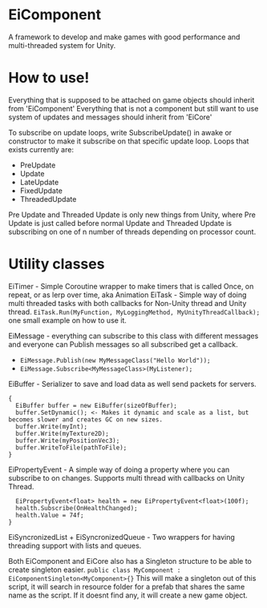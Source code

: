 # EiComponent
A framework to develop and make games with good performance and multi-threaded system for Unity.

# How to use!
Everything that is supposed to be attached on game objects should inherit from 'EiComponent'
Everything that is not a component but still want to use system of updates and messages should inherit from 'EiCore'

To subscribe on update loops, write SubscribeUpdate() in awake or constructor to make it subscribe on that specific update loop.
Loops that exists currently are:
* PreUpdate
* Update
* LateUpdate
* FixedUpdate
* ThreadedUpdate

Pre Update and Threaded Update is only new things from Unity, where Pre Update is just called before normal Update and Threaded Update is subscribing on one of n number of threads depending on processor count.


# Utility classes

EiTimer - Simple Coroutine wrapper to make timers that is called Once, on repeat, or as lerp over time, aka Animation
EiTask - Simple way of doing multi threaded tasks with both callbacks for Non-Unity thread and Unity thread. 
    ```EiTask.Run(MyFunction, MyLoggingMethod, MyUnityThreadCallback);``` one small example on how to use it.
    
EiMessage - everything can subscribe to this class with different messages and everyone can Publish messages so all subscribed get a callback. 
  * ```EiMessage.Publish(new MyMessageClass("Hello World"));``` 
  * ```EiMessage.Subscribe<MyMessageClass>(MyListener);```
  
EiBuffer - Serializer to save and load data as well send packets for servers.
```
{
  EiBuffer buffer = new EiBuffer(sizeOfBuffer);
  buffer.SetDynamic(); <- Makes it dynamic and scale as a list, but becomes slower and creates GC on new sizes.
  buffer.Write(myInt);
  buffer.Write(myTexture2D);
  buffer.Write(myPositionVec3);
  buffer.WriteToFile(pathToFile);
}
```

EiPropertyEvent<T> - A simple way of doing a property where you can subscribe to on changes. Supports multi thread with callbacks on Unity Thread. 
```{
  EiPropertyEvent<float> health = new EiPropertyEvent<float>(100f);
  health.Subscribe(OnHealthChanged);
  health.Value = 74f;
}
```
EiSyncronizedList + EiSyncronizedQueue - Two wrappers for having threading support with lists and queues.


Both EiComponent and EiCore also has a Singleton structure to be able to create singleton easier.
```public class MyComponent : EiComponentSingleton<MyComponent>{}```
  This will make a singleton out of this script, it will search in resource folder for a prefab that shares the same name as the script.
  If it doesnt find any, it will create a new game object.
